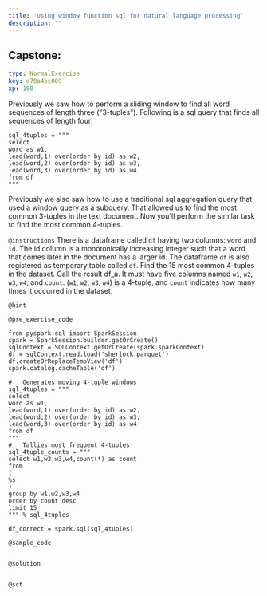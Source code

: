 ```yaml
---
title: 'Using window function sql for natural language processing'
description: ""
---
```


## Capstone: 

```yaml
type: NormalExercise
key: a70a4bc009
xp: 100
```

Previously we saw how to perform a sliding window to find all word sequences of length three ("3-tuples").
Following is a sql query that finds all sequences of length four: 

```
sql_4tuples = """
select
word as w1,
lead(word,1) over(order by id) as w2,
lead(word,2) over(order by id) as w3,
lead(word,3) over(order by id) as w4
from df
"""
```

Previously we also saw how to use a traditional sql aggregation query that used a window query as a subquery.
That allowed us to find the most common 3-tuples in the text document. Now you'll perform the similar task 
to find the most common 4-tuples. 


`@instructions`
There is a dataframe called `df` having two columns: `word` and `id`. The id column is a monotonically increasing integer such that a word that comes later in the document has a larger id. The dataframe `df` is also registered as 
temporary table called `df`.  Find the 15 most common 4-tuples in the dataset. Call the result df_a. It must have five columns named `w1`, `w2`, `w3`, `w4`, and `count`. (`w1`, `w2`, `w3`, `w4`) is a 4-tuple, and `count` indicates how many times it occurred in the dataset.

`@hint`


`@pre_exercise_code`
```{python}
from pyspark.sql import SparkSession
spark = SparkSession.builder.getOrCreate()
sqlContext = SQLContext.getOrCreate(spark.sparkContext)
df = sqlContext.read.load('sherlock.parquet')
df.createOrReplaceTempView('df')
spark.catalog.cacheTable('df')

#   Generates moving 4-tuple windows
sql_4tuples = """
select
word as w1,
lead(word,1) over(order by id) as w2,
lead(word,2) over(order by id) as w3,
lead(word,3) over(order by id) as w4
from df
"""
#   Tallies most frequent 4-tuples
sql_4tuple_counts = """
select w1,w2,w3,w4,count(*) as count
from
(
%s
)
group by w1,w2,w3,w4
order by count desc
limit 15
""" % sql_4tuples

df_correct = spark.sql(sql_4tuples)

```

`@sample_code`
```{python}

```

`@solution`
```{python}

```

`@sct`
```{python}

```
